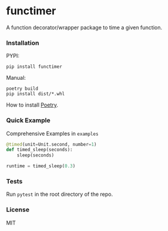 # functimer

A function decorator/wrapper package to time a given function.

### Installation
PYPI:

    pip install functimer

Manual:

    poetry build
    pip install dist/*.whl

How to install [Poetry](https://python-poetry.org/docs/#installation).

### Quick Example
Comprehensive Examples in `examples`
```py
@timed(unit=Unit.second, number=1)
def timed_sleep(seconds):
    sleep(seconds)

runtime = timed_sleep(0.3)
```

### Tests
Run `pytest` in the root directory of the repo.

### License
MIT

